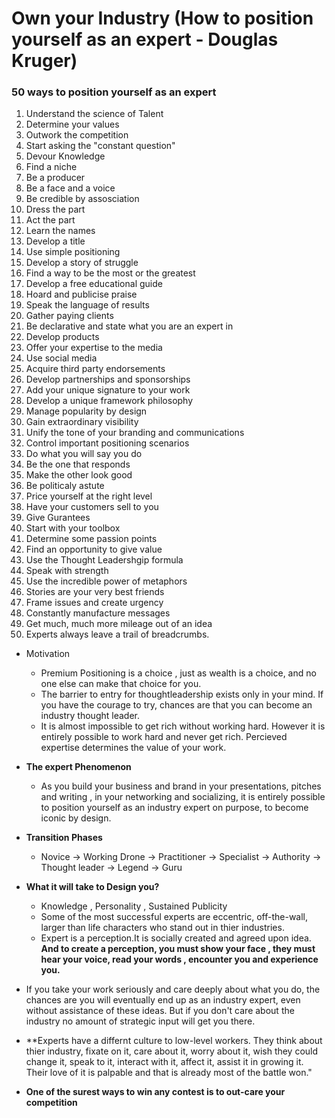 # Own your Industry (How to position yourself as an expert - Douglas Kruger)

### 50 ways to position yourself as an expert 
1. Understand the science of Talent
2. Determine your values
3. Outwork the competition
4. Start asking the "constant question"
5. Devour Knowledge
6. Find a niche
7. Be a producer
8. Be a face and a voice
9. Be credible by assosciation
10. Dress the part
11. Act the part
12. Learn the names
13. Develop a title
14. Use simple positioning
15. Develop a story of struggle
16. Find a way to be the most or the greatest
17. Develop a free educational guide
18. Hoard and publicise praise
19. Speak the language of results
20. Gather paying clients 
21. Be declarative and state what you are an expert in
22. Develop products
23. Offer your expertise to the media
24. Use social media 
25. Acquire third party endorsements
26. Develop partnerships and sponsorships
27. Add your unique signature to your work
28. Develop a unique framework philosophy 
29. Manage popularity by design
30. Gain extraordinary visibility
31. Unify the tone of your branding and communications
32. Control important positioning scenarios
33. Do what you will say you do
34. Be the one that responds
35. Make the other look good
36. Be politicaly astute
37. Price yourself at the right level
38. Have your customers sell to you
39. Give Gurantees 
40. Start with your toolbox
41. Determine some passion points
42. Find an opportunity to give value
43. Use the Thought Leadershgip formula
44. Speak with strength
45. Use the incredible power of metaphors
46. Stories are your very best friends
47. Frame issues and create urgency
48. Constantly manufacture messages
49. Get much, much more mileage out of an idea
50. Experts always leave a trail of breadcrumbs.

* Motivation
    * Premium Positioning is a choice , just as wealth is a choice, and no one else can make that choice for you.
    * The barrier to entry for thoughtleadership exists only in your mind. If you have the courage to try, chances are that you can become an industry thought leader.
    * It is almost impossible to get rich without working hard. However it is entirely possible to work hard and never get rich. Percieved expertise determines the value of your work.

* **The expert Phenomenon**
    * As you build your business and brand in your presentations, pitches and writing , in your networking and socializing, it is entirely possible to position yourself as an industry expert on purpose, to become iconic by design.   

* **Transition Phases**
    * Novice -> Working Drone -> Practitioner -> Specialist -> Authority -> Thought leader -> Legend -> Guru
* **What it will take to Design you?**
    * Knowledge , Personality , Sustained Publicity
    * Some of the most successful experts are eccentric, off-the-wall, larger than life characters who stand out in thier industries.
    * Expert is a perception.It is socially created and agreed upon idea. **And to create a perception, you must show your face , they must hear your voice, read your words , encounter you and experience you.**

* If you take your work seriously and care deeply about what you do, the chances are you will eventually end up as an industry expert, even without assistance of these ideas. But if you don't care about the industry no amount of strategic input will get you there.

* **Experts have a differnt culture to low-level workers. They think about thier industry, fixate on it, care about it, worry about it, wish they could change it, speak to it, interact with it, affect it, assist it in growing it. Their love of it is palpable and that is already most of the battle won."

* **One of the surest ways to win any contest is to out-care your competition**
